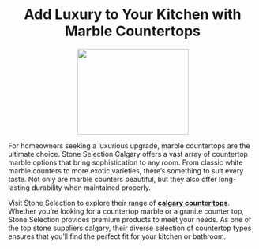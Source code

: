 <h1 style="text-align: center;"><strong>Add Luxury to Your Kitchen with Marble Countertops</strong></h1>
<p><img src="https://st.hzcdn.com/simgs/d6d301ed034d6bce_3-2798/_.jpg" width="225" height="174" alt="" style="display: block; margin-left: auto; margin-right: auto;" /></p>
<p>For homeowners seeking a luxurious upgrade, marble countertops are the ultimate choice. Stone Selection Calgary offers a vast array of countertop marble options that bring sophistication to any room. From classic white marble counters to more exotic varieties, there&rsquo;s something to suit every taste. Not only are marble counters beautiful, but they also offer long-lasting durability when maintained properly.</p>
<p></p>
<p>Visit Stone Selection to explore their range of <a href="https://stoneselection.ca/" target="_blank" rel="noopener"><strong>calgary counter tops</strong></a>. Whether you&rsquo;re looking for a countertop marble or a granite counter top, Stone Selection provides premium products to meet your needs. As one of the top stone suppliers calgary, their diverse selection of countertop types ensures that you&rsquo;ll find the perfect fit for your kitchen or bathroom.</p>